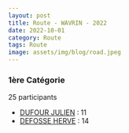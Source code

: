 ```yaml
---
layout: post
title: Route - WAVRIN - 2022
date: 2022-10-01
category: Route
tags: Route
image: assets/img/blog/road.jpeg
---
```


### 1ère Catégorie
25 participants
- [DUFOUR JULIEN](https://teamspecializedlille.github.io/coureurs/dufourjulien) : 11
- [DEFOSSE HERVE](https://teamspecializedlille.github.io/coureurs/defosseherve) : 14

